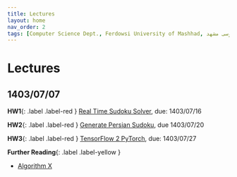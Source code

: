 ```yaml
---
title: Lectures
layout: home
nav_order: 2
tags: [Computer Science Dept., Ferdowsi University of Mashhad, علوم کامپیوتر دانشگاه فردوسی مشهد]
---
```


# Lectures

## 1403/07/07

**HW1**{: .label .label-red } [Real Time Sudoku Solver](https://vu.um.ac.ir/mod/assign/view.php?id=523061), due: 1403/07/16

**HW2**{: .label .label-red } [Generate Persian Sudoku](https://vu.um.ac.ir/mod/assign/view.php?id=523066), due 1403/07/20

**HW3**{: .label .label-red } [TensorFlow 2 PyTorch](https://vu.um.ac.ir/mod/assign/view.php?id=524074), due: 1403/07/27

**Further Reading**{: .label .label-yellow }
* [Algorithm X](https://mamintoosi.github.io/slides/topics/DLX/DLX.html)

